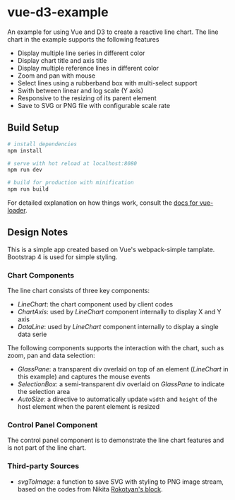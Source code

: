 # vue-d3-example

An example for using Vue and D3 to create a reactive line chart. The line chart in the example supports the following features

- Display multiple line series in different color
- Display chart title and axis title
- Display multiple reference lines in different color
- Zoom and pan with mouse
- Select lines using a rubberband box with multi-select support
- Swith between linear and log scale (Y axis)
- Responsive to the resizing of its parent element
- Save to SVG or PNG file with configurable scale rate

## Build Setup

``` bash
# install dependencies
npm install

# serve with hot reload at localhost:8080
npm run dev

# build for production with minification
npm run build
```

For detailed explanation on how things work, consult the [docs for vue-loader](http://vuejs.github.io/vue-loader).

## Design Notes

This is a simple app created based on Vue's webpack-simple tamplate. Bootstrap 4 is used for simple styling.

### Chart Components

The line chart consists of three key components:

- *LineChart*: the chart component used by client codes
- *ChartAxis*: used by *LineChart* component internally to display X and Y axis
- *DataLine*: used by *LineChart* component internally to display a single data serie

The following components supports the interaction with the chart, such as zoom, pan and data selection:

- *GlassPane*: a transparent div overlaid on top of an element (*LineChart* in this example) and captures the mouse events
- *SelectionBox*: a semi-transparent div overlaid on *GlassPane* to indicate the selection area
- *AutoSize*: a directive to automatically update `width` and `height` of the host element when the parent element is resized

### Control Panel Component

The control panel component is to demonstrate the line chart features and is not part of the line chart.  

### Third-party Sources

- *svgToImage*: a function to save SVG with styling to PNG image stream, based on the codes from Nikita [Rokotyan's block](http://bl.ocks.org/Rokotyan/0556f8facbaf344507cdc45dc3622177).
